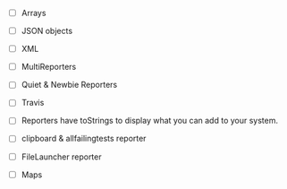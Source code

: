 - [ ] Arrays
- [ ] JSON objects
- [ ] XML
- [ ] MultiReporters
- [ ] Quiet & Newbie Reporters
- [ ] Travis
- [ ] Reporters have toStrings to display what you can add to your system.
- [ ] clipboard & allfailingtests reporter
- [ ] FileLauncher reporter
- [ ] Maps  



